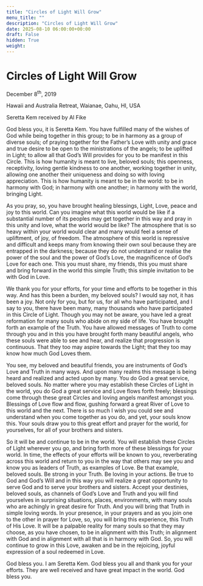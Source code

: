 ```yaml
---
title: "Circles of Light Will Grow"
menu_title: ""
description: "Circles of Light Will Grow"
date: 2025-08-10 06:00:00+00:00
draft: False
hidden: True
weight:
---
```

# Circles of Light Will Grow

December 8<sup>th</sup>, 2019

Hawaii and Australia Retreat, Waianae, Oahu, HI, USA

Seretta Kem received by Al Fike

God bless you, it is Seretta Kem. You have fulfilled many of the wishes of God while being together in this group; to be in harmony as a group of diverse souls; of praying together for the Father’s Love with unity and grace and true desire to be open to the ministrations of the angels; to be uplifted in Light; to allow all that God’s Will provides for you to be manifest in this Circle. This is how humanity is meant to live, beloved souls; this openness, receptivity, loving gentle kindness to one another, working together in unity, allowing one another their uniqueness and doing so with loving appreciation. This is how humanity is meant to be in the world: to be in harmony with God; in harmony with one another; in harmony with the world, bringing Light.

As you pray, so, you have brought healing blessings, Light, Love, peace and joy to this world. Can you imagine what this world would be like if a substantial number of its peoples may get together in this way and pray in this unity and love, what the world would be like? The atmosphere that is so heavy within your world would clear and many would feel a sense of upliftment, of joy, of freedom. The atmosphere of this world is repressive and difficult and keeps many from knowing their own soul because they are entrapped in the darkness; because they do not understand or realise the power of the soul and the power of God’s Love, the magnificence of God’s Love for each one. This you must share, my friends, this you must share and bring forward in the world this simple Truth; this simple invitation to be with God in Love.

We thank you for your efforts, for your time and efforts to be together in this way. And has this been a burden, my beloved souls? I would say not, it has been a joy. Not only for you, but for us, for all who have participated, and I say to you, there have been many, many thousands who have participated in this Circle of Light. Though you may not be aware, you have led a great reformation for many souls who abide on my side of life. You have brought forth an example of the Truth. You have allowed messages of Truth to come through you and in this you have brought forth many beautiful angels, who these souls were able to see and hear, and realize that progression is continuous. That they too may aspire towards the Light; that they too may know how much God Loves them.

You see, my beloved and beautiful friends, you are instruments of God’s Love and Truth in many ways. And upon many realms this message is being heard and realized and acted upon by many. You do God a great service, beloved souls. No matter where you may establish these Circles of Light in the world, you do God a great service and Love flows forth freely; blessings come through these great Circles and loving angels manifest amongst you. Blessings of Love flow and flow, gushing forward a great River of Love to this world and the next. There is so much I wish you could see and understand when you come together as you do, and yet, your souls know this. Your souls draw you to this great effort and prayer for the world, for yourselves, for all of your brothers and sisters.

So it will be and continue to be in the world. You will establish these Circles of Light wherever you go, and bring forth more of these blessings for your world. In time, the effects of your efforts will be known to you, reverberating across this world and return to you in the way that others may see you and know you as leaders of Truth, as examples of Love. Be that example, beloved souls. Be strong in your Truth. Be loving in your actions. Be true to God and God’s Will and in this way you will realize a great opportunity to serve God and to serve your brothers and sisters. Accept your destinies, beloved souls, as channels of God’s Love and Truth and you will find yourselves in surprising situations, places, environments, with many souls who are achingly in great desire for Truth. And you will bring that Truth in simple loving words. In your presence, in your prayers and as you join one to the other in prayer for Love, so, you will bring this experience, this Truth of His Love. It will  be a palpable reality for many souls so that they may choose, as you have chosen, to be in alignment with this Truth; in alignment with God and in alignment with all that is in harmony with God. So, you will continue to grow in this Love, awaken and be in the rejoicing, joyful expression of a soul redeemed in Love.

God bless you. I am Seretta Kem. God bless you all and thank you for your efforts. They are well received and have great impact in the world. God bless you.
